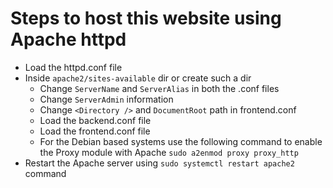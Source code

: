# Steps to host this website using Apache httpd

- Load the httpd.conf file
- Inside `apache2/sites-available` dir or create such a dir
  - Change `ServerName` and `ServerAlias` in both the .conf files
  - Change `ServerAdmin` information
  - Change `<Directory />` and `DocumentRoot` path in frontend.conf
  - Load the backend.conf file
  - Load the frontend.conf file
  - For the Debian based systems use the following command to enable the Proxy module with Apache
    `sudo a2enmod proxy proxy_http`
- Restart the Apache server using `sudo systemctl restart apache2` command
